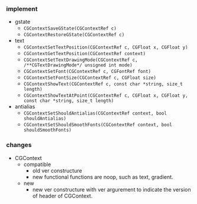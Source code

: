 ### implement 
* gstate
  * `CGContextSaveGState(CGContextRef c)`
  * `CGContextRestoreGState(CGContextRef c)`
* text
  * `CGContextSetTextPosition(CGContextRef c, CGFloat x, CGFloat y)`
  * `CGContextGetTextPosition(CGContextRef context)`
  * `CGContextSetTextDrawingMode(CGContextRef c, /**CGTextDrawingMode*/ unsigned int mode)`
  * `CGContextSetFont(CGContextRef c, CGFontRef font)`
  * `CGContextSetFontSize(CGContextRef c, CGFloat size)`
  * `CGContextShowText(CGContextRef c, const char *string, size_t length)`
  * `CGContextShowTextAtPoint(CGContextRef c, CGFloat x, CGFloat y, const char *string, size_t length)`
* antialias
  * `CGContextSetShouldAntialias(CGContextRef context, bool shouldAntialias)`
  * `CGContextSetShouldSmoothFonts(CGContextRef context, bool shouldSmoothFonts)`

### changes
* CGContext
  * compatible
    * old ver constructure
    * new functional functions are noop, such as text, gradient.
  * new
    * new ver constructure with ver argurement to indicate the version of header of CGContext. 



